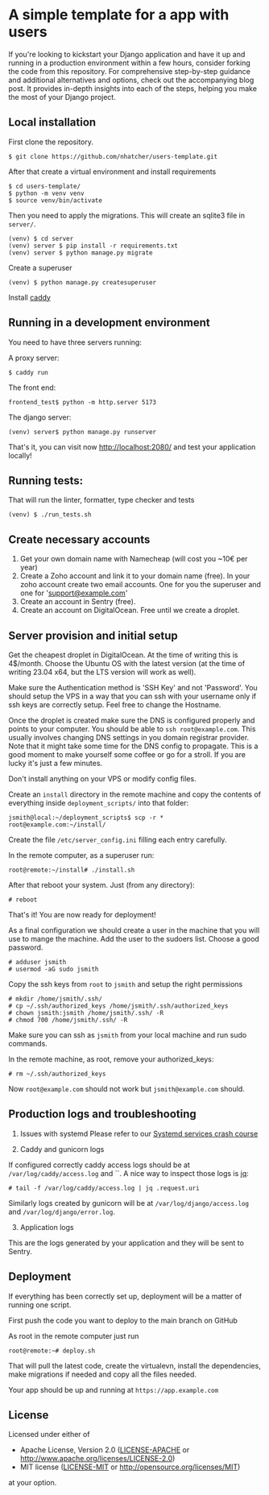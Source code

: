 # A simple template for a app with users

If you're looking to kickstart your Django application and have it up and running in a production environment within a few hours, consider forking the code from this repository. For comprehensive step-by-step guidance and additional alternatives and options, check out the accompanying blog post. It provides in-depth insights into each of the steps, helping you make the most of your Django project.

## Local installation

First clone the repository.

```
$ git clone https://github.com/nhatcher/users-template.git
```

After that create a virtual environment and install requirements

```
$ cd users-template/
$ python -m venv venv
$ source venv/bin/activate
```

Then you need to apply the migrations. This will create an sqlite3 file in `server/`.

```
(venv) $ cd server
(venv) server $ pip install -r requirements.txt
(venv) server $ python manage.py migrate
```

Create a superuser
```
(venv) $ python manage.py createsuperuser
```

Install [caddy]()

## Running in a development environment

You need to have three servers running:

A proxy server:
```
$ caddy run
```

The front end:
```
frontend_test$ python -m http.server 5173
```

The django server:
```
(venv) server$ python manage.py runserver
```

That's it, you can visit now <http://localhost:2080/> and test your application locally!

## Running tests:

That will run the linter, formatter, type checker and tests

```
(venv) $ ./run_tests.sh
```

## Create necessary accounts

1. Get your own domain name with Namecheap (will cost you ~10€ per year)
2. Create a Zoho account and link it to your domain name (free).
   In your zoho account create two email accounts. One for you the superuser and one for 'support@example.com'
3. Create an account in Sentry (free).
4. Create an account on DigitalOcean. Free until we create a droplet.

## Server provision and initial setup

Get the cheapest droplet in DigitalOcean. At the time of writing this is 4$/month. Choose the Ubuntu OS with the latest version (at the time of writing 23.04 x64, but the LTS version will work as well).

Make sure the Authentication method is 'SSH Key' and not 'Password'.
You should setup the VPS in a way that you can ssh with your username only if ssh keys are correctly setup. Feel free to change the Hostname.

Once the droplet is created make sure the DNS is configured properly and points to your computer. You should be able to `ssh root@example.com`. This usually involves changing DNS settings in you domain registrar provider. Note that it might take some time for the DNS config to propagate. This is a good moment to make yourself some coffee or go for a stroll. If you are lucky it's just a few minutes.

Don't install anything on your VPS or modify config files.

Create an `install` directory in the remote machine and copy the contents of everything inside `deployment_scripts/` into that folder:

```
jsmith@local:~/deployment_scripts$ scp -r * root@example.com:~/install/
```

Create the file `/etc/server_config.ini` filling each entry carefully.

In the remote computer, as a superuser run:
```
root@remote:~/install# ./install.sh
```

After that reboot your system. Just (from any directory):
```
# reboot
```

That's it! You are now ready for deployment!

As a final configuration we should create a user in the machine that you will use to mange the machine. Add the user to the sudoers list. Choose a good password.
```
# adduser jsmith
# usermod -aG sudo jsmith
```

Copy the ssh keys from `root` to `jsmith` and setup the right permissions
```
# mkdir /home/jsmith/.ssh/
# cp ~/.ssh/authorized_keys /home/jsmith/.ssh/authorized_keys
# chown jsmith:jsmith /home/jsmith/.ssh/ -R
# chmod 700 /home/jsmith/.ssh/ -R
```

Make sure you can ssh as `jsmith` from your local machine and run sudo commands.

In the remote machine, as root, remove your authorized_keys:
```
# rm ~/.ssh/authorized_keys
```

Now `root@example.com` should not work but `jsmith@example.com` should.


## Production logs and troubleshooting

1. Issues with systemd
Please refer to our [Systemd services crash course](https://github.com/nhatcher/users-template/tree/main/deployment_scripts#systemd-services-crash-course)

2. Caddy and gunicorn logs

If configured correctly caddy access logs should be at `/var/log/caddy/access.log` and ``. A nice way to inspect those logs is [jq](https://jqlang.github.io/jq/):

```
# tail -f /var/log/caddy/access.log | jq .request.uri
```

Similarly logs created by gunicorn will be at `/var/log/django/access.log` and `/var/log/django/error.log`.

3. Application logs

This are the logs generated by your application and they will be sent to Sentry.

## Deployment

If everything has been correctly set up, deployment will be a matter of running one script.

First push the code you want to deploy to the main branch on GitHub

As root in the remote computer just run
```
root@remote:~# deploy.sh
```

That will pull the latest code, create the virtualevn, install the dependencies, make migrations if needed and copy all the files needed.

Your app should be up and running at `https://app.example.com`

## License

Licensed under either of

* Apache License, Version 2.0 ([LICENSE-APACHE](LICENSE-APACHE) or http://www.apache.org/licenses/LICENSE-2.0)
* MIT license ([LICENSE-MIT](LICENSE-MIT) or http://opensource.org/licenses/MIT)

at your option.
